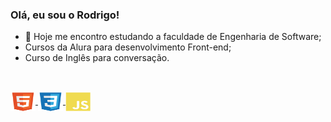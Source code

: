 ### Olá, eu sou o Rodrigo!

- 🌱 Hoje me encontro estudando a faculdade de Engenharia de Software;
- Cursos da Alura para desenvolvimento Front-end;
- Curso de Inglês para conversação.

<div>
  <a href="https://github.com/digotalves">
</div>
  
  ##  
<div style="display: inline_block"><br>
  <img align="center" alt="HTML" height="30" width="40" src="https://raw.githubusercontent.com/devicons/devicon/master/icons/html5/html5-original.svg">
  <img align="center" alt="CSS" height="30" width="40" src="https://raw.githubusercontent.com/devicons/devicon/master/icons/css3/css3-original.svg">
  <img align="center" alt="Js" height="30" width="40" src="https://raw.githubusercontent.com/devicons/devicon/master/icons/javascript/javascript-plain.svg">
</div>


